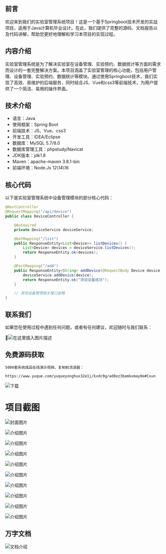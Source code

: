 ## 前言

欢迎来到我们的实验室管理系统项目！这是一个基于Springboot技术开发的实战项目，适用于Java计算机毕业设计。在此，我们提供了完整的源码、文档报告以及代码讲解，帮助您更好地理解和学习本项目的实现过程。

## 内容介绍

实验室管理系统是为了解决实验室在设备管理、实验预约、数据统计等方面的需求而设计的一套完整解决方案。本项目涵盖了实验室管理的核心功能，包括用户管理、设备管理、实验预约、数据统计等模块。通过使用Springboot技术，我们实现了高效、易维护的后端服务，同时结合JS、Vue和css3等前端技术，为用户提供了一个简洁、易用的操作界面。

## 技术介绍

- 语言：Java
- 使用框架：Spring Boot
- 前端技术：JS、Vue、css3
- 开发工具：IDEA/Eclipse
- 数据库：MySQL 5.7/8.0
- 数据库管理工具：phpstudy/Navicat
- JDK版本：jdk1.8
- Maven：apache-maven 3.8.1-bin
- 前端环境：Node.Js 12\14\16

## 核心代码

以下是实验室管理系统中设备管理模块的部分核心代码：

```java
@RestController
@RequestMapping("/api/device")
public class DeviceController {

    @Autowired
    private DeviceService deviceService;

    @GetMapping("/list")
    public ResponseEntity<List<Device>> listDevices() {
        List<Device> devices = deviceService.listDevices();
        return ResponseEntity.ok(devices);
    }

    @PostMapping("/add")
    public ResponseEntity<String> addDevice(@RequestBody Device device) {
        deviceService.addDevice(device);
        return ResponseEntity.ok("添加设备成功");
    }

    // 其他设备管理相关接口省略
}
```

## 联系我们

如果您在使用过程中遇到任何问题，或者有任何建议，欢迎随时与我们联系：

🌟![在这里插入图片描述](https://github.com/user-attachments/assets/8f1ce2ba-72f1-441f-8d65-395ddab4650d)

## 免费源码获取

```
5000套系统成品在线演示视频，复制到流浪器： 
```
```
https://www.yuque.com/yuqueyonghux32e1j/kxdc9g/ad8oz3bamkxmay0e#Cxun
```
![下载](https://img12.360buyimg.com/ddimg/jfs/t1/339687/11/1349/28408/68ad865fF412d7877/adaa650483a100f2.jpg)

# 项目截图

![封面图片](https://img12.360buyimg.com/ddimg/jfs/t1/317424/13/24595/117005/689da9f6F8f627e9c/9f12c642e1a5e0db.jpg)

![介绍图片](https://img10.360buyimg.com/ddimg/jfs/t1/300990/24/22064/23152/689da9d5Fa20d1191/245f3b6d9e5a9a6a.jpg)

![介绍图片](https://img11.360buyimg.com/ddimg/jfs/t1/324798/39/4357/59062/689da9d6F37cd5634/f8ce8000a5e07ec6.jpg)

![介绍图片](https://img13.360buyimg.com/ddimg/jfs/t1/307174/7/26135/27651/689da9d6F28382438/9cb0c484db9e3e99.jpg)

![介绍图片](https://img11.360buyimg.com/ddimg/jfs/t1/295650/9/5834/31195/689da9d8F9da8bc25/451fd4f82df47e58.jpg)

![介绍图片](https://img13.360buyimg.com/ddimg/jfs/t1/326461/35/4386/26947/689da9d8F63a6a549/ac7c995ecdac779b.jpg)

![介绍图片](https://img12.360buyimg.com/ddimg/jfs/t1/328147/36/4518/61769/689da9d9Fd02fd886/8081d2393b6c71db.jpg)

![介绍图片](https://img12.360buyimg.com/ddimg/jfs/t1/289364/36/19853/27635/689da9d9F7e94f9a1/d95a069bfb941364.jpg)

![介绍图片](https://img13.360buyimg.com/ddimg/jfs/t1/319392/40/25316/66079/689da9daFd6c2e59e/87a3d01d8b6e4fb0.jpg)

![介绍图片](https://img13.360buyimg.com/ddimg/jfs/t1/321511/23/24897/65446/689da9daFf2571e57/763325cca3fb79c0.jpg)


## 万字文档
![文档介绍](https://img14.360buyimg.com/ddimg/jfs/t1/338393/1/3576/156947/68b1ad0cF74dc525c/ff9cd6c574295685.jpg)
